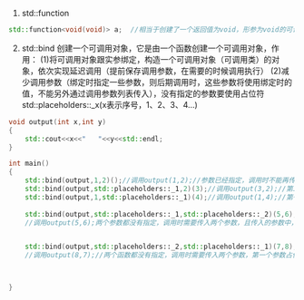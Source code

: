 1. std::function
```c++
std::function<void(void)> a;  //相当于创建了一个返回值为void，形参为void的可调用对象
```

2. std::bind
创建一个可调用对象，它是由一个函数创建一个可调用对象，作用：
(1)将可调用对象跟实参绑定，构造一个可调用对象（可调用类）的对象，依次实现延迟调用（提前保存调用参数，在需要的时候调用执行）
(2)减少调用参数（绑定时指定一些参数，则后期调用时，这些参数将使用绑定时的值，不能另外通过调用参数列表传入），没有指定的参数要使用占位符std::placeholders::_x(x表示序号，1、2、3、4...)

```c++
void output(int x,int y)
{
    std::cout<<x<<"   "<<y<<std::endl;
}

int main()
{
    std::bind(output,1,2)();//调用output(1,2);//参数已经指定，调用时不能再传入参数（std::bind此时返回的是一个无参的可调用对象）
    std::bind(output,std::placeholders::_1,2)(3);//调用output(3,2);//第二个参数已经指定，但是第一个参数没有指定，调用时传入一个参数，传入的参数作为output的第一个参数
    std::bind(output,1,std::placeholders::_1)(4);//调用output(1,4);//第一个参数已经指定，但是第二个参数没有指定，调用时传入一个参数，传入的参数作为output的第二个参数
    
    std::bind(output,std::placeholders::_1,std::placeholders::_2)(5,6);
    //调用output(5,6);两个参数都没有指定，调用时需要传入两个参数，且传入的参数中，第一个作为output的第一个参数，第二个作为output的第二个参数


    std::bind(output,std::placeholders::_2,std::placeholders::_1)(7,8);
    //调用output(8,7);//两个函数都没有指定，调用时需要传入两个参数，第一个参数占位符是2，作为output的第二个参数，第二个参数占位符是1，作为output的第一个参数



}


```
